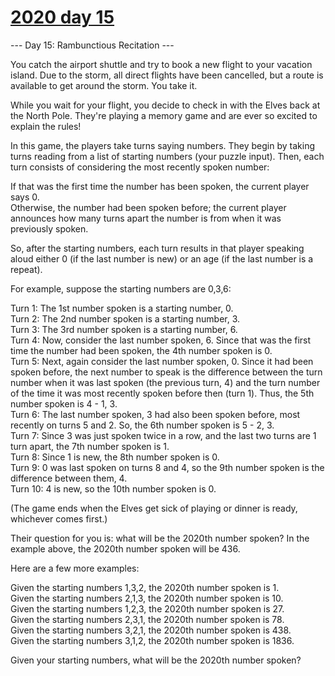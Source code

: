 # [2020 day 15](https://adventofcode.com/2020/day/15)

--- Day 15: Rambunctious Recitation ---

You catch the airport shuttle and try to book a new flight to your vacation island. Due to the storm, all direct flights have been cancelled, but a route is available to get around the storm. You take it.



While you wait for your flight, you decide to check in with the Elves back at the North Pole. They're playing a memory game and are ever so excited to explain the rules!



In this game, the players take turns saying numbers. They begin by taking turns reading from a list of starting numbers (your puzzle input). Then, each turn consists of considering the most recently spoken number:



If that was the first time the number has been spoken, the current player says 0.\
Otherwise, the number had been spoken before; the current player announces how many turns apart the number is from when it was previously spoken.



So, after the starting numbers, each turn results in that player speaking aloud either 0 (if the last number is new) or an age (if the last number is a repeat).



For example, suppose the starting numbers are 0,3,6:



Turn 1: The 1st number spoken is a starting number, 0.\
Turn 2: The 2nd number spoken is a starting number, 3.\
Turn 3: The 3rd number spoken is a starting number, 6.\
Turn 4: Now, consider the last number spoken, 6. Since that was the first time the number had been spoken, the 4th number spoken is 0.\
Turn 5: Next, again consider the last number spoken, 0. Since it had been spoken before, the next number to speak is the difference between the turn number when it was last spoken (the previous turn, 4) and the turn number of the time it was most recently spoken before then (turn 1). Thus, the 5th number spoken is 4 - 1, 3.\
Turn 6: The last number spoken, 3 had also been spoken before, most recently on turns 5 and 2. So, the 6th number spoken is 5 - 2, 3.\
Turn 7: Since 3 was just spoken twice in a row, and the last two turns are 1 turn apart, the 7th number spoken is 1.\
Turn 8: Since 1 is new, the 8th number spoken is 0.\
Turn 9: 0 was last spoken on turns 8 and 4, so the 9th number spoken is the difference between them, 4.\
Turn 10: 4 is new, so the 10th number spoken is 0.



(The game ends when the Elves get sick of playing or dinner is ready, whichever comes first.)



Their question for you is: what will be the 2020th number spoken? In the example above, the 2020th number spoken will be 436.



Here are a few more examples:



Given the starting numbers 1,3,2, the 2020th number spoken is 1.\
Given the starting numbers 2,1,3, the 2020th number spoken is 10.\
Given the starting numbers 1,2,3, the 2020th number spoken is 27.\
Given the starting numbers 2,3,1, the 2020th number spoken is 78.\
Given the starting numbers 3,2,1, the 2020th number spoken is 438.\
Given the starting numbers 3,1,2, the 2020th number spoken is 1836.



Given your starting numbers, what will be the 2020th number spoken?



